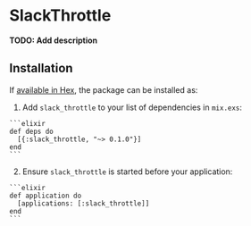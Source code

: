 # SlackThrottle

**TODO: Add description**

## Installation

If [available in Hex](https://hex.pm/docs/publish), the package can be installed as:

  1. Add `slack_throttle` to your list of dependencies in `mix.exs`:

    ```elixir
    def deps do
      [{:slack_throttle, "~> 0.1.0"}]
    end
    ```

  2. Ensure `slack_throttle` is started before your application:

    ```elixir
    def application do
      [applications: [:slack_throttle]]
    end
    ```

